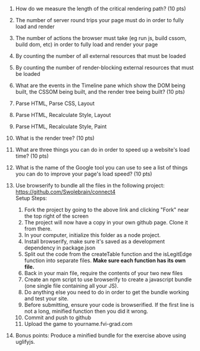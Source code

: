 1. How do we measure the length of the critical rendering path? (10 pts)  
  1. The number of server round trips your page must do in order to fully load and render  
  2. The number of actions the browser must take (eg run js, build cssom, build dom, etc) in order to fully load and render your page  
  3. By counting the number of all external resources that must be loaded  
  4. By counting the number of render-blocking external resources that must be loaded  

2. What are the events in the Timeline pane which show the DOM being built, the CSSOM being built, and the render tree being built? (10 pts)  
  1. Parse HTML, Parse CSS, Layout  
  2. Parse HTML, Recalculate Style, Layout  
  3. Parse HTML, Recalculate Style, Paint  

3. What is the render tree? (10 pts)

4. What are three things you can do in order to speed up a website's load time? (10 pts)  

5. What is the name of the Google tool you can use to see a list of things you can do to improve your page's load speed? (10 pts)  

6. Use browserify to bundle all the files in the following project: https://github.com/Swolebrain/connect4  
  Setup Steps:
    1. Fork the project by going to the above link and clicking "Fork" near the top right of the screen
    2. The project will now have a copy in your own github page. Clone it from there.
    3. In your computer, initialize this folder as a node project.
    4. Install browserify, make sure it's saved as a development dependency in package.json
    5. Split out the code from the createTable function and the isLegitEdge function into separate files. **Make sure each function has its own file.**
    6. Back in your main file, require the contents of your two new files
    7. Create an npm script to use browserify to create a javascript bundle (one single file containing all your JS).
    8. Do anything else you need to do in order to get the bundle working and test your site.
    9. Before submitting, ensure your code is browserified. If the first line is not a long, minified function then you did it wrong.
    10. Commit and push to github
    11. Upload the game to yourname.fvi-grad.com

7. Bonus points: Produce a minified bundle for the exercise above using uglifyjs.
